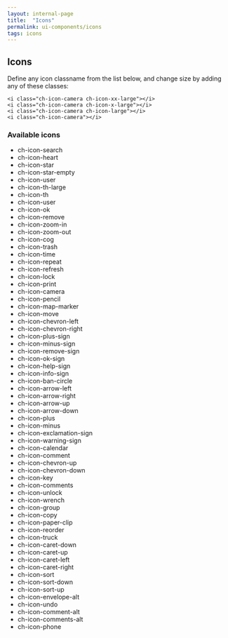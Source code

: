 ```yaml
---
layout: internal-page
title:  "Icons"
permalink: ui-components/icons
tags: icons
---
```


## Icons

Define any icon classname from the list below, and change size by adding any of these classes:

<i class="ch-icon-camera ch-icon-xx-large"></i>
<i class="ch-icon-camera ch-icon-x-large"></i>
<i class="ch-icon-camera ch-icon-large"></i>
<i class="ch-icon-camera"></i>

<pre class="language-markup">
<code class="language-markup">&lt;i class="ch-icon-camera ch-icon-xx-large">&lt;/i>
&lt;i class="ch-icon-camera ch-icon-x-large">&lt;/i>
&lt;i class="ch-icon-camera ch-icon-large">&lt;/i>
&lt;i class="ch-icon-camera">&lt;/i></code>
</pre>

### Available icons

<ul class="components-available-icons ch-clearfix">
    <li><i class="ch-icon-search ch-icon-x-large"></i> ch-icon-search</li>
    <li><i class="ch-icon-heart ch-icon-x-large"></i> ch-icon-heart</li>
    <li><i class="ch-icon-star ch-icon-x-large"></i> ch-icon-star</li>
    <li><i class="ch-icon-star-empty ch-icon-x-large"></i> ch-icon-star-empty</li>
    <li><i class="ch-icon-user ch-icon-x-large"></i> ch-icon-user</li>
    <li><i class="ch-icon-th-large ch-icon-x-large"></i> ch-icon-th-large</li>
    <li><i class="ch-icon-th ch-icon-x-large"></i> ch-icon-th</li>
    <li><i class="ch-icon-th-list ch-icon-x-large"></i> ch-icon-user</li>
    <li><i class="ch-icon-ok ch-icon-x-large"></i> ch-icon-ok</li>
    <li><i class="ch-icon-remove ch-icon-x-large"></i> ch-icon-remove</li>
    <li><i class="ch-icon-zoom-in ch-icon-x-large"></i> ch-icon-zoom-in</li>
    <li><i class="ch-icon-zoom-out ch-icon-x-large"></i> ch-icon-zoom-out</li>
    <li><i class="ch-icon-cog ch-icon-x-large"></i> ch-icon-cog</li>
    <li><i class="ch-icon-trash ch-icon-x-large"></i> ch-icon-trash</li>
    <li><i class="ch-icon-time ch-icon-x-large"></i> ch-icon-time</li>
    <li><i class="ch-icon-repeat ch-icon-x-large"></i> ch-icon-repeat</li>
    <li><i class="ch-icon-refresh ch-icon-x-large"></i> ch-icon-refresh</li>
    <li><i class="ch-icon-lock ch-icon-x-large"></i> ch-icon-lock</li>
    <li><i class="ch-icon-print ch-icon-x-large"></i> ch-icon-print</li>
    <li><i class="ch-icon-camera ch-icon-x-large"></i> ch-icon-camera</li>
    <li><i class="ch-icon-pencil ch-icon-x-large"></i> ch-icon-pencil</li>
    <li><i class="ch-icon-map-marker ch-icon-x-large"></i> ch-icon-map-marker</li>
    <li><i class="ch-icon-move ch-icon-x-large"></i> ch-icon-move</li>
    <li><i class="ch-icon-chevron-left ch-icon-x-large"></i> ch-icon-chevron-left</li>
    <li><i class="ch-icon-chevron-right ch-icon-x-large"></i> ch-icon-chevron-right</li>
    <li><i class="ch-icon-plus-sign ch-icon-x-large"></i> ch-icon-plus-sign</li>
    <li><i class="ch-icon-minus-sign ch-icon-x-large"></i> ch-icon-minus-sign</li>
    <li><i class="ch-icon-remove-sign ch-icon-x-large"></i> ch-icon-remove-sign</li>
    <li><i class="ch-icon-ok-sign ch-icon-x-large"></i> ch-icon-ok-sign</li>
    <li><i class="ch-icon-help-sign ch-icon-x-large"></i> ch-icon-help-sign</li>
    <li><i class="ch-icon-info-sign ch-icon-x-large"></i> ch-icon-info-sign</li>
    <li><i class="ch-icon-ban-circle ch-icon-x-large"></i> ch-icon-ban-circle</li>
    <li><i class="ch-icon-arrow-left ch-icon-x-large"></i> ch-icon-arrow-left</li>
    <li><i class="ch-icon-arrow-right ch-icon-x-large"></i> ch-icon-arrow-right</li>
    <li><i class="ch-icon-arrow-up ch-icon-x-large"></i> ch-icon-arrow-up</li>
    <li><i class="ch-icon-arrow-down ch-icon-x-large"></i> ch-icon-arrow-down</li>
    <li><i class="ch-icon-plus ch-icon-x-large"></i> ch-icon-plus</li>
    <li><i class="ch-icon-minus ch-icon-x-large"></i> ch-icon-minus</li>
    <li><i class="ch-icon-exclamation-sign ch-icon-x-large"></i> ch-icon-exclamation-sign</li>
    <li><i class="ch-icon-warning-sign ch-icon-x-large"></i> ch-icon-warning-sign</li>
    <li><i class="ch-icon-calendar ch-icon-x-large"></i> ch-icon-calendar</li>
    <li><i class="ch-icon-comment ch-icon-x-large"></i> ch-icon-comment</li>
    <li><i class="ch-icon-chevron-up ch-icon-x-large"></i> ch-icon-chevron-up</li>
    <li><i class="ch-icon-chevron-down ch-icon-x-large"></i> ch-icon-chevron-down</li>
    <li><i class="ch-icon-key ch-icon-x-large"></i> ch-icon-key</li>
    <li><i class="ch-icon-comments ch-icon-x-large"></i> ch-icon-comments</li>
    <li><i class="ch-icon-unlock ch-icon-x-large"></i> ch-icon-unlock</li>
    <li><i class="ch-icon-wrench ch-icon-x-large"></i> ch-icon-wrench</li>
    <li><i class="ch-icon-group ch-icon-x-large"></i> ch-icon-group</li>
    <li><i class="ch-icon-copy ch-icon-x-large"></i> ch-icon-copy</li>
    <li><i class="ch-icon-paper-clip ch-icon-x-large"></i> ch-icon-paper-clip</li>
    <li><i class="ch-icon-reorder ch-icon-x-large"></i> ch-icon-reorder</li>
    <li><i class="ch-icon-truck ch-icon-x-large"></i> ch-icon-truck</li>
    <li><i class="ch-icon-caret-down ch-icon-x-large"></i> ch-icon-caret-down</li>
    <li><i class="ch-icon-caret-up ch-icon-x-large"></i> ch-icon-caret-up</li>
    <li><i class="ch-icon-caret-left ch-icon-x-large"></i> ch-icon-caret-left</li>
    <li><i class="ch-icon-caret-right ch-icon-x-large"></i> ch-icon-caret-right</li>
    <li><i class="ch-icon-sort ch-icon-x-large"></i> ch-icon-sort</li>
    <li><i class="ch-icon-sort-down ch-icon-x-large"></i> ch-icon-sort-down</li>
    <li><i class="ch-icon-sort-up ch-icon-x-large"></i> ch-icon-sort-up</li>
    <li><i class="ch-icon-envelope-alt ch-icon-x-large"></i> ch-icon-envelope-alt</li>
    <li><i class="ch-icon-undo ch-icon-x-large"></i> ch-icon-undo</li>
    <li><i class="ch-icon-comment-alt ch-icon-x-large"></i> ch-icon-comment-alt</li>
    <li><i class="ch-icon-comments-alt ch-icon-x-large"></i> ch-icon-comments-alt</li>
    <li><i class="ch-icon-phone ch-icon-x-large"></i> ch-icon-phone</li>
</ul>
